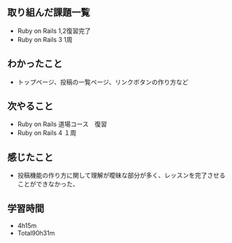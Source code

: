 ## 取り組んだ課題一覧
- Ruby on Rails 1,2復習完了
- Ruby on Rails 3 1周
## わかったこと
- トップページ、投稿の一覧ページ、リンクボタンの作り方など
## 次やること
- Ruby on Rails 道場コース　復習
- Ruby on Rails 4 １周
## 感じたこと
- 投稿機能の作り方に関して理解が曖昧な部分が多く、レッスンを完了させることができなかった、
## 学習時間
- 4h15m
- Total90h31m
